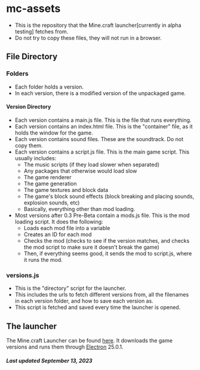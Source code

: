 # mc-assets
- This is the repository that the Mine.craft launcher[currently in alpha testing] fetches from. 
- Do not try to copy these files, they will not run in a browser. 
## File Directory
### Folders
- Each folder holds a version.
- In each version, there is a modified version of the unpackaged game.
#### Version Directory
- Each version contains a main.js file. This is the file that runs everything.
- Each version contains an index.html file. This is the "container" file, as it holds the window for the game.
- Each version contains sound files. These are the soundtrack. Do not copy them.
- Each version contains a script.js file. This is the main game script. This usually includes:
  - The music scripts (if they load slower when separated)
  - Any packages that otherwise would load slow
  - The game renderer
  - The game generation
  - The game textures and block data
  - The game's block sound effects (block breaking and placing sounds, explosion sounds, etc)
  - Basically, everything other than mod loading.
- Most versions after 0.3 Pre-Beta contain a mods.js file. This is the mod loading script. It does the following:
  - Loads each mod file into a variable
  - Creates an ID for each mod
  - Checks the mod (checks to see if the version matches, and checks the mod script to make sure it doesn't break the game)
  - Then, if everything seems good, it sends the mod to script.js, where it runs the mod. 
### versions.js
- This is the "directory" script for the launcher.
- This includes the urls to fetch different versions from, all the filenames in each version folder, and how to save each version as.
- This script is fetched and saved every time the launcher is opened.
## The launcher
The Mine.craft Launcher can be found [here](https://github.com/Ocean-OS/mc-launcher). It downloads the game versions and runs them through [Electron](https://github.com/electron/electron) 25.0.1. 
##### Last updated September 13, 2023
